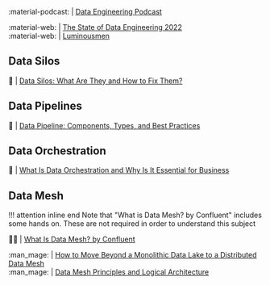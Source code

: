 :material-podcast:  | [Data Engineering Podcast](https://www.dataengineeringpodcast.com/)</br>

:material-web:      | [The State of Data Engineering 2022](https://lakefs.io/the-state-of-data-engineering-2022/)</br>
:material-web:      | [Luminousmen](https://luminousmen.com/about/)</br>

## Data Silos
:baby_bottle:  | [Data Silos: What Are They and How to Fix Them?](https://www.astronomer.io/blog/data-silos-what-are-they-how-to-fix-them/)</br>

## Data Pipelines
:baby_bottle:  | [Data Pipeline: Components, Types, and Best Practices](https://www.astronomer.io/blog/data-pipeline/)</br>

## Data Orchestration
:baby_bottle:  | [What Is Data Orchestration and Why Is It Essential for Business](https://www.astronomer.io/blog/what-is-data-orchestration/)</br>

## Data Mesh
!!! attention inline end
     Note that "What is Data Mesh? by Confluent" includes some hands on. These are not required in order to understand this subject

:technologist: | [What Is Data Mesh? by Confluent](https://developer.confluent.io/learn-kafka/data-mesh/intro/)</br>

:man_mage:     | [How to Move Beyond a Monolithic Data Lake to a Distributed Data Mesh](https://martinfowler.com/articles/data-monolith-to-mesh.html)</br>
:man_mage:     | [Data Mesh Principles and Logical Architecture](https://martinfowler.com/articles/data-mesh-principles.html)</br>
